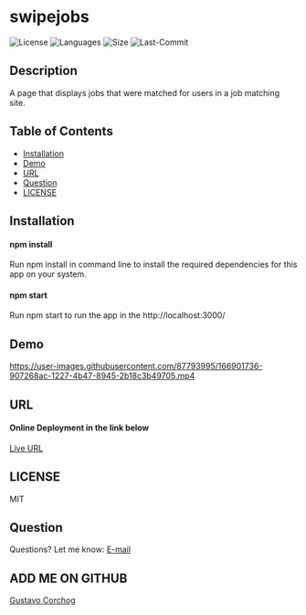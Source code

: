 # swipejobs

![License](https://img.shields.io/github/license/gugacorchog/swipejobs)
![Languages](https://img.shields.io/github/languages/top/gugacorchog/swipejobs?color=red)
![Size](https://img.shields.io/github/repo-size/gugacorchog/swipejobs?color=black)
![Last-Commit](https://img.shields.io/github/last-commit/gugacorchog/swipejobs?color=yellow)


## Description 

A page that displays jobs that were matched for users in a job matching site.


## Table of Contents 

- [Installation](#Installation)
- [Demo](#Demo)
- [URL](#URL)
- [Question](#question) 
- [LICENSE](#License) 


## Installation

#### npm install 

Run npm install in command line to install the required dependencies for this app on your system.

#### npm start

Run npm start to run the app in the http://localhost:3000/ 


## Demo



https://user-images.githubusercontent.com/87793995/166901736-907268ac-1227-4b47-8945-2b18c3b49705.mp4


## URL

#### Online Deployment in the link below 
[Live URL](https://gugacorchog.github.io/swipejobs/)

## LICENSE

MIT

## Question
Questions? Let me know: [E-mail](mailto:gugacorchog@gmail.com)

## ADD ME ON GITHUB 
[Gustavo Corchog](https://github.com/gugacorchog)
